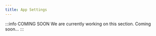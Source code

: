 ```yaml
---
title: App Settings
---
```


:::info COMING SOON
We are currently working on this section. Coming soon...
:::
